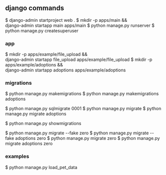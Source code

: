 ## django commands
$ django-admin startproject web .
$ mkdir -p apps/main && \
    django-admin startapp main apps/main
$ python manage.py runserver
$ python manage.py createsuperuser

### app
$ mkdir -p apps/example/file_upload && \
    django-admin startapp file_upload apps/example/file_upload
$ mkdir -p apps/example/adoptions && \
    django-admin startapp adoptions apps/example/adoptions

### migrations
$ python manage.py makemigrations <app>
$ python manage.py makemigrations adoptions

$ python manage.py sqlmigrate <app> 0001
$ python manage.py migrate
$ python manage.py migrate adoptions

$ python manage.py showmigrations

$ python manage.py migrate --fake <app> zero
$ python manage.py migrate --fake adoptions zero
$ python manage.py migrate <app> zero
$ python manage.py migrate adoptions zero

### examples
$ python manage.py load_pet_data
